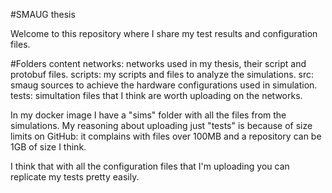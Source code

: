 #SMAUG thesis

Welcome to this repository where I share my test results and configuration 
files.

#Folders content
networks: networks used in my thesis, their script and protobuf files.
scripts: my scripts and files to analyze the simulations.
src: smaug sources to achieve the hardware configurations used in simulation.
tests: simultation files that I think are worth uploading on the networks.

In my docker image I have a "sims" folder with all the files from the 
simulations.
My reasoning about uploading just "tests" is because of size limits on GitHub:
it complains with files over 100MB and a repository can be 1GB of size I think.

I think that with all the configuration files that I'm uploading you can 
replicate my tests pretty easily.
